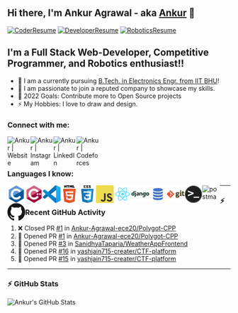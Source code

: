 ## Hi there, I'm Ankur Agrawal - aka [Ankur][website] 👋  

[![CoderResume](https://img.shields.io/website?label=Coder&style=for-the-badge&url=https%3A%2F%2Fankur-agrawal-ece20.github.io%2FMyResume%2F)](https://ankur-agrawal-ece20.github.io/MyResume/src/CodingUreify.pdf)
[![DeveloperResume](https://img.shields.io/website?label=Developer&style=for-the-badge&url=https%3A%2F%2Fankur-agrawal-ece20.github.io%2FMyResume%2F)](https://ankur-agrawal-ece20.github.io/MyResume/)
[![RoboticsResume](https://img.shields.io/website?label=Robotics&style=for-the-badge&url=https%3A%2F%2Fankur-agrawal-ece20.github.io%2FMyResume%2F)](https://ankur-agrawal-ece20.github.io/MyResume/src/RoboticsUreify.pdf)
<br/>

## I'm a Full Stack Web-Developer,  Competitive Programmer, and Robotics enthusiast!!
 
- 🔭 I am a currently pursuing [B.Tech. in Electronics Engr. from IIT BHU][course]!
- 🌱 I am passionate to join a reputed company to showcase my skills.
- 🥅 2022 Goals: Contribute more to Open Source projects
- ⚡ My Hobbies: I love to draw and design.

### Connect with me: 

<p align="left">
 <img align="left"  alt="Ankur | Website" width="52px" src="https://img.icons8.com/fluency/96/000000/globe.png" />
 <img align="left" alt="Ankur | Instagram" width="52px" src="https://raw.githubusercontent.com/rahuldkjain/github-profile-readme-generator/master/src/images/icons/Social/instagram.svg" />
 <img align="left" alt="Ankur | LinkedIn" width="52px" src="https://raw.githubusercontent.com/rahuldkjain/github-profile-readme-generator/master/src/images/icons/Social/linked-in-alt.svg" />
 <img align="left" alt="Ankur | Codeforces" width="52px" src="https://raw.githubusercontent.com/rahuldkjain/github-profile-readme-generator/master/src/images/icons/Social/codeforces.svg" />
</p>
<br>
<br>
<br>

### Languages I know: 

<img align="left"  src="https://raw.githubusercontent.com/devicons/devicon/master/icons/c/c-original.svg" alt="c" width="40" height="40"/>
<img align="left"  src="https://raw.githubusercontent.com/devicons/devicon/master/icons/cplusplus/cplusplus-original.svg" alt="cplusplus" width="40" height="40"/>
<img align="left" alt="Visual Studio Code" width="40" height="40" src="https://raw.githubusercontent.com/github/explore/80688e429a7d4ef2fca1e82350fe8e3517d3494d/topics/visual-studio-code/visual-studio-code.png" />
<img align="left" alt="HTML5" width="40" height="40" src="https://raw.githubusercontent.com/github/explore/80688e429a7d4ef2fca1e82350fe8e3517d3494d/topics/html/html.png" />
<img align="left" alt="CSS3" width="40" height="40" src="https://raw.githubusercontent.com/github/explore/80688e429a7d4ef2fca1e82350fe8e3517d3494d/topics/css/css.png" />
<img align="left" alt="JavaScript" width="40" height="40" src="https://raw.githubusercontent.com/github/explore/80688e429a7d4ef2fca1e82350fe8e3517d3494d/topics/javascript/javascript.png" />
<img align="left" alt="React" width="40" height="40" src="https://raw.githubusercontent.com/github/explore/80688e429a7d4ef2fca1e82350fe8e3517d3494d/topics/react/react.png" />
<img align="left" alt="Node.js" width="40" height="40" src="https://raw.githubusercontent.com/github/explore/80688e429a7d4ef2fca1e82350fe8e3517d3494d/topics/django/django.png" />
<img align="left" alt="SQL" width="40" height="40" src="https://raw.githubusercontent.com/github/explore/80688e429a7d4ef2fca1e82350fe8e3517d3494d/topics/sql/sql.png" />
<img align="left" alt="Git" width="40" height="40" src="https://raw.githubusercontent.com/github/explore/80688e429a7d4ef2fca1e82350fe8e3517d3494d/topics/git/git.png" />
<img align="left" alt="Terminal" width="40" height="40" src="https://raw.githubusercontent.com/github/explore/80688e429a7d4ef2fca1e82350fe8e3517d3494d/topics/terminal/terminal.png" />
<img align="left"  src="https://www.vectorlogo.zone/logos/getpostman/getpostman-icon.svg" alt="postman" width="40" height="40"/>
<img align="left" alt="GitHub" width="40" height="40" src="https://raw.githubusercontent.com/github/explore/78df643247d429f6cc873026c0622819ad797942/topics/github/github.png" />

---

### :zap: Recent GitHub Activity
  <!--START_SECTION:activity-->
1. ❌ Closed PR [#1](https://github.com/Ankur-Agrawal-ece20/Polygot-CPP/pull/1) in [Ankur-Agrawal-ece20/Polygot-CPP](https://github.com/Ankur-Agrawal-ece20/Polygot-CPP)
2. 💪 Opened PR [#1](https://github.com/Ankur-Agrawal-ece20/Polygot-CPP/pull/1) in [Ankur-Agrawal-ece20/Polygot-CPP](https://github.com/Ankur-Agrawal-ece20/Polygot-CPP)
3. 💪 Opened PR [#3](https://github.com/SanidhyaTaparia/WeatherAppFrontend/pull/3) in [SanidhyaTaparia/WeatherAppFrontend](https://github.com/SanidhyaTaparia/WeatherAppFrontend)
4. 💪 Opened PR [#16](https://github.com/yashjain715-creater/CTF-platform/pull/16) in [yashjain715-creater/CTF-platform](https://github.com/yashjain715-creater/CTF-platform)
5. 💪 Opened PR [#15](https://github.com/yashjain715-creater/CTF-platform/pull/15) in [yashjain715-creater/CTF-platform](https://github.com/yashjain715-creater/CTF-platform)
  <!--END_SECTION:activity-->

---

### :zap: GitHub Stats

  <img align="left" alt="Ankur's GitHub Stats" src="https://github-readme-stats.vercel.app/api?username=Ankur-Agrawal-ece20&show_icons=true&hide_border=true&theme=radical" />


[website]: https://ankur-agrawal-site.netlify.app/
[CoderResume]: https://ankur-agrawal-ece20.github.io/MyResume/src/CodingUreify.pdf
[DeveloperResume]: https://ankur-agrawal-ece20.github.io/MyResume/
[RoboticsResume]: https://ankur-agrawal-ece20.github.io/MyResume/src/RoboticsUreify.pdf
[course]: https://www.iitbhu.ac.in/dept/ece
[instagram]:https://www.instagram.com/ankuragrawal9455/
[linkedin]: https://www.linkedin.com/in/ankur-agrawal-a7520a207
[Codeforces]: https://codeforces.com/profile/Ankur_Agrawal
